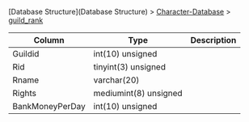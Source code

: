 [Database Structure](Database Structure) > [Character-Database](Character-Database) > [guild_rank](guild_rank)

Column | Type | Description
--- | --- | ---
Guildid | int(10) unsigned | 
Rid | tinyint(3) unsigned | 
Rname | varchar(20) | 
Rights | mediumint(8) unsigned | 
BankMoneyPerDay | int(10) unsigned | 
